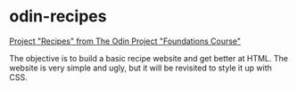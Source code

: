 # odin-recipes
[Project "Recipes" from The Odin Project "Foundations Course"](https://www.theodinproject.com/lessons/foundations-recipes)

The objective is to build a basic recipe website and get better at HTML. The website is very simple and ugly, but it will be revisited to style it up with CSS.
